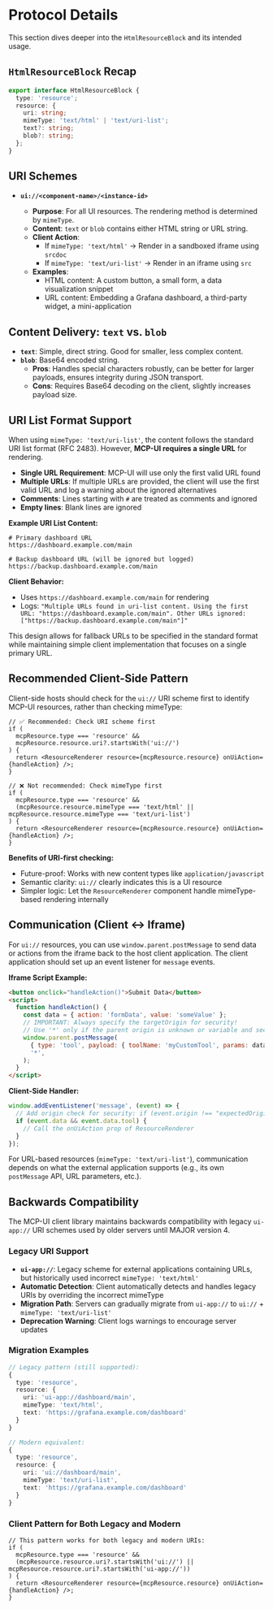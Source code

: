 # Protocol Details

This section dives deeper into the `HtmlResourceBlock` and its intended usage.

## `HtmlResourceBlock` Recap

```typescript
export interface HtmlResourceBlock {
  type: 'resource';
  resource: {
    uri: string;
    mimeType: 'text/html' | 'text/uri-list';
    text?: string;
    blob?: string;
  };
}
```

## URI Schemes

- **`ui://<component-name>/<instance-id>`**

  - **Purpose**: For all UI resources. The rendering method is determined by `mimeType`.
  - **Content**: `text` or `blob` contains either HTML string or URL string.
  - **Client Action**: 
    - If `mimeType: 'text/html'` → Render in a sandboxed iframe using `srcdoc`
    - If `mimeType: 'text/uri-list'` → Render in an iframe using `src`
  - **Examples**: 
    - HTML content: A custom button, a small form, a data visualization snippet
    - URL content: Embedding a Grafana dashboard, a third-party widget, a mini-application

## Content Delivery: `text` vs. `blob`

- **`text`**: Simple, direct string. Good for smaller, less complex content.
- **`blob`**: Base64 encoded string.
  - **Pros**: Handles special characters robustly, can be better for larger payloads, ensures integrity during JSON transport.
  - **Cons**: Requires Base64 decoding on the client, slightly increases payload size.

## URI List Format Support

When using `mimeType: 'text/uri-list'`, the content follows the standard URI list format (RFC 2483). However, **MCP-UI requires a single URL** for rendering.

- **Single URL Requirement**: MCP-UI will use only the first valid URL found
- **Multiple URLs**: If multiple URLs are provided, the client will use the first valid URL and log a warning about the ignored alternatives
- **Comments**: Lines starting with `#` are treated as comments and ignored
- **Empty lines**: Blank lines are ignored

**Example URI List Content:**
```
# Primary dashboard URL
https://dashboard.example.com/main

# Backup dashboard URL (will be ignored but logged)
https://backup.dashboard.example.com/main
```

**Client Behavior:**
- Uses `https://dashboard.example.com/main` for rendering
- Logs: `"Multiple URLs found in uri-list content. Using the first URL: "https://dashboard.example.com/main". Other URLs ignored: ["https://backup.dashboard.example.com/main"]"`

This design allows for fallback URLs to be specified in the standard format while maintaining simple client implementation that focuses on a single primary URL.

## Recommended Client-Side Pattern

Client-side hosts should check for the `ui://` URI scheme first to identify MCP-UI resources, rather than checking mimeType:

```tsx
// ✅ Recommended: Check URI scheme first
if (
  mcpResource.type === 'resource' &&
  mcpResource.resource.uri?.startsWith('ui://')
) {
  return <ResourceRenderer resource={mcpResource.resource} onUiAction={handleAction} />;
}

// ❌ Not recommended: Check mimeType first
if (
  mcpResource.type === 'resource' &&
  (mcpResource.resource.mimeType === 'text/html' || mcpResource.resource.mimeType === 'text/uri-list')
) {
  return <ResourceRenderer resource={mcpResource.resource} onUiAction={handleAction} />;
}
```

**Benefits of URI-first checking:**
- Future-proof: Works with new content types like `application/javascript`
- Semantic clarity: `ui://` clearly indicates this is a UI resource
- Simpler logic: Let the `ResourceRenderer` component handle mimeType-based rendering internally

## Communication (Client <-> Iframe)

For `ui://` resources, you can use `window.parent.postMessage` to send data or actions from the iframe back to the host client application. The client application should set up an event listener for `message` events.

**Iframe Script Example:**

```html
<button onclick="handleAction()">Submit Data</button>
<script>
  function handleAction() {
    const data = { action: 'formData', value: 'someValue' };
    // IMPORTANT: Always specify the targetOrigin for security!
    // Use '*' only if the parent origin is unknown or variable and security implications are understood.
    window.parent.postMessage(
      { type: 'tool', payload: { toolName: 'myCustomTool', params: data } },
      '*',
    );
  }
</script>
```

**Client-Side Handler:**

```typescript
window.addEventListener('message', (event) => {
  // Add origin check for security: if (event.origin !== "expectedOrigin") return;
  if (event.data && event.data.tool) {
    // Call the onUiAction prop of ResourceRenderer
  }
});
```

For URL-based resources (`mimeType: 'text/uri-list'`), communication depends on what the external application supports (e.g., its own `postMessage` API, URL parameters, etc.).

## Backwards Compatibility

The MCP-UI client library maintains backwards compatibility with legacy `ui-app://` URI schemes used by older servers until MAJOR version 4.

### Legacy URI Support

- **`ui-app://`**: Legacy scheme for external applications containing URLs, but historically used incorrect `mimeType: 'text/html'`
- **Automatic Detection**: Client automatically detects and handles legacy URIs by overriding the incorrect mimeType
- **Migration Path**: Servers can gradually migrate from `ui-app://` to `ui://` + `mimeType: 'text/uri-list'`
- **Deprecation Warning**: Client logs warnings to encourage server updates

### Migration Examples

```typescript
// Legacy pattern (still supported):
{
  type: 'resource',
  resource: {
    uri: 'ui-app://dashboard/main',
    mimeType: 'text/html',
    text: 'https://grafana.example.com/dashboard'
  }
}

// Modern equivalent:
{
  type: 'resource',
  resource: {
    uri: 'ui://dashboard/main',
    mimeType: 'text/uri-list',
    text: 'https://grafana.example.com/dashboard'
  }
}
```

### Client Pattern for Both Legacy and Modern

```tsx
// This pattern works for both legacy and modern URIs:
if (
  mcpResource.type === 'resource' &&
  (mcpResource.resource.uri?.startsWith('ui://') || mcpResource.resource.uri?.startsWith('ui-app://'))
) {
  return <ResourceRenderer resource={mcpResource.resource} onUiAction={handleAction} />;
}
```